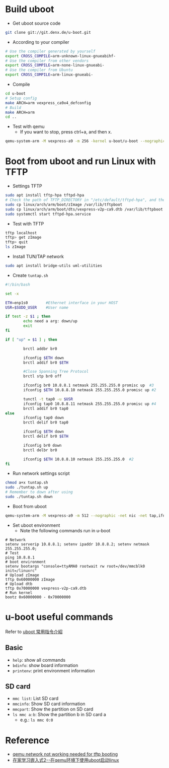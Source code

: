 # Build uboot

* Get uboot source code

```bash
git clone git://git.denx.de/u-boot.git
```

* According to your compiler

```bash
# Use the compiler generated by yourself
export CROSS_COMPILE=arm-unknown-linux-gnueabihf-
# Use the compiler from other vendors
export CROSS_COMPILE=arm-none-linux-gnueabi-
# Use the compiler from Ubuntu
export CROSS_COMPILE=arm-linux-gnueabi-
```

* Compile

```bash
cd u-boot
# Setup config
make ARCH=arm vexpress_ca9x4_defconfig
# Build
make ARCH=arm
cd ..
```

* Test with qemu
  - If you want to stop, press ctrl+a, and then x.

```bash
qemu-system-arm -M vexpress-a9 -m 256 -kernel u-boot/u-boot --nographic
```

# Boot from uboot and run Linux with TFTP

* Settings TFTP

```bash
sudo apt install tftp-hpa tftpd-hpa
# Check the path of TFTP_DIRECTORY in "/etc/default/tftpd-hpa", and then copy kernel image
sudo cp linux/arch/arm/boot/zImage /var/lib/tftpboot
sudo cp linux/arch/arm/boot/dts/vexpress-v2p-ca9.dtb /var/lib/tftpboot
sudo systemctl start tftpd-hpa.service
```

* Test with TFTP

```bash
tftp localhost
tftp> get zImage
tftp> quit
ls zImage
```

* Install TUN/TAP network

```bash
sudo apt install bridge-utils uml-utilities
```

* Create `tuntap.sh`

```bash
#!/bin/bash

set -x

ETH=enp1s0        #Ethernet interface in your HOST
USR=$SUDO_USER    #User name

if test -z $1 ; then
        echo need a arg: down/up
        exit
fi

if [ "up" = $1 ] ; then

        brctl addbr br0

        ifconfig $ETH down
        brctl addif br0 $ETH

        #Close Spanning Tree Protocol
        brctl stp br0 off

        ifconfig br0 10.8.8.1 netmask 255.255.255.0 promisc up  #3
        ifconfig $ETH 10.8.8.10 netmask 255.255.255.0 promisc up #2

        tunctl -t tap0 -u $USR
        ifconfig tap0 10.8.8.11 netmask 255.255.255.0 promisc up #4
        brctl addif br0 tap0
else
        ifconfig tap0 down
        brctl delif br0 tap0

        ifconfig $ETH down
        brctl delif br0 $ETH

        ifconfig br0 down
        brctl delbr br0

        ifconfig $ETH 10.8.8.10 netmask 255.255.255.0  #2
fi
```

* Run network settings script

```bash
chmod a+x tuntap.sh
sudo ./tuntap.sh up
# Remember to down after using
sudo ./tuntap.sh down
```

* Boot from uboot

```bash
qemu-system-arm -M vexpress-a9 -m 512 --nographic -net nic -net tap,ifname=tap0,script=no -sd sdcard.ext3 -kernel u-boot/u-boot
```

* Set uboot environment
  - Note the following commands run in u-boot

```
# Network
setenv serverip 10.8.8.1; setenv ipaddr 10.8.8.2; setenv netmask 255.255.255.0;
# Test
ping 10.8.8.1
# boot environment
setenv bootargs "console=ttyAMA0 rootwait rw root=/dev/mmcblk0 init=/linuxrc"
# Upload zImage
tftp 0x60000000 zImage
# Upload dtb
tftp 0x70000000 vexpress-v2p-ca9.dtb
# Run kernel
bootz 0x60000000 - 0x70000000
```

# u-boot useful commands

Refer to [uboot 常用指令介紹](http://pominglee.blogspot.com/2014/12/uboot.html)

## Basic

* `help`: show all commands
* `bdinfo`: show board information
* `printenv`: print environment information

## SD card

* `mmc list`: List SD card
* `mmcinfo`: Show SD card information
* `mmcpart`: Show the partition on SD card
* `ls mmc a:b`: Show the partition b in SD card a
  - e.g.: `ls mmc 0:0`

# Reference

* [qemu network not working needed for tftp booting](https://stackoverflow.com/questions/67522041/qemu-network-not-working-needed-for-tftp-booting)
* [在家学习嵌入式2--在qemu环境下使用uboot启动linux](https://wowothink.com/1b0d21a9/)
